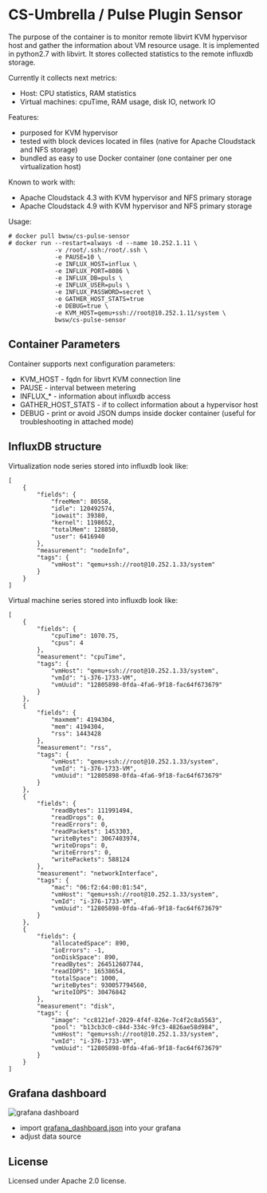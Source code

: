 # CS-Umbrella / Pulse Plugin Sensor

The purpose of the container is to monitor remote libvirt KVM hypervisor host and gather the information about VM resource usage. It is implemented in python2.7 with libvirt. It stores collected statistics to the remote influxdb storage.

Currently it collects next metrics: 
 - Host: CPU statistics, RAM statistics
 - Virtual machines: cpuTime, RAM usage, disk IO, network IO

Features:
 - purposed for KVM hypervisor
 - tested with block devices located in files (native for Apache Cloudstack and NFS storage)
 - bundled as easy to use Docker container (one container per one virtualization host)
 
 Known to work with:
 - Apache Cloudstack 4.3 with KVM hypervisor and NFS primary storage
 - Apache Cloudstack 4.9 with KVM hypervisor and NFS primary storage

Usage:

```
# docker pull bwsw/cs-pulse-sensor
# docker run --restart=always -d --name 10.252.1.11 \
             -v /root/.ssh:/root/.ssh \
             -e PAUSE=10 \
             -e INFLUX_HOST=influx \
             -e INFLUX_PORT=8086 \
             -e INFLUX_DB=puls \
             -e INFLUX_USER=puls \
             -e INFLUX_PASSWORD=secret \
             -e GATHER_HOST_STATS=true
             -e DEBUG=true \
             -e KVM_HOST=qemu+ssh://root@10.252.1.11/system \
             bwsw/cs-pulse-sensor
```

## Container Parameters

Container supports next configuration parameters:

- KVM_HOST - fqdn for libvrt KVM connection line
- PAUSE - interval between metering
- INFLUX\_\* - information about influxdb access
- GATHER_HOST_STATS - if to collect information about a hypervisor host
- DEBUG - print or avoid JSON dumps inside docker container (useful for troubleshooting in attached mode)

## InfluxDB structure

Virtualization node series stored into influxdb look like:

```
[
    {
        "fields": {
            "freeMem": 80558,
            "idle": 120492574,
            "iowait": 39380,
            "kernel": 1198652,
            "totalMem": 128850,
            "user": 6416940
        },
        "measurement": "nodeInfo",
        "tags": {
            "vmHost": "qemu+ssh://root@10.252.1.33/system"
        }
    }
]
```

Virtual machine series stored into influxdb look like:

```
[
    {
        "fields": {
            "cpuTime": 1070.75,
            "cpus": 4
        },
        "measurement": "cpuTime",
        "tags": {
            "vmHost": "qemu+ssh://root@10.252.1.33/system",
            "vmId": "i-376-1733-VM",
            "vmUuid": "12805898-0fda-4fa6-9f18-fac64f673679"
        }
    },
    {
        "fields": {
            "maxmem": 4194304,
            "mem": 4194304,
            "rss": 1443428
        },
        "measurement": "rss",
        "tags": {
            "vmHost": "qemu+ssh://root@10.252.1.33/system",
            "vmId": "i-376-1733-VM",
            "vmUuid": "12805898-0fda-4fa6-9f18-fac64f673679"
        }
    },
    {
        "fields": {
            "readBytes": 111991494,
            "readDrops": 0,
            "readErrors": 0,
            "readPackets": 1453303,
            "writeBytes": 3067403974,
            "writeDrops": 0,
            "writeErrors": 0,
            "writePackets": 588124
        },
        "measurement": "networkInterface",
        "tags": {
            "mac": "06:f2:64:00:01:54",
            "vmHost": "qemu+ssh://root@10.252.1.33/system",
            "vmId": "i-376-1733-VM",
            "vmUuid": "12805898-0fda-4fa6-9f18-fac64f673679"
        }
    },
    {
        "fields": {
            "allocatedSpace": 890,
            "ioErrors": -1,
            "onDiskSpace": 890,
            "readBytes": 264512607744,
            "readIOPS": 16538654,
            "totalSpace": 1000,
            "writeBytes": 930057794560,
            "writeIOPS": 30476842
        },
        "measurement": "disk",
        "tags": {
            "image": "cc8121ef-2029-4f4f-826e-7c4f2c8a5563",
            "pool": "b13cb3c0-c84d-334c-9fc3-4826ae58d984",
            "vmHost": "qemu+ssh://root@10.252.1.33/system",
            "vmId": "i-376-1733-VM",
            "vmUuid": "12805898-0fda-4fa6-9f18-fac64f673679"
        }
    }
]

```

## Grafana dashboard

![grafana dashboard](grafana_dashboard/screenshot01.png)

* import [grafana_dashboard.json](grafana_dashboard/grafana_dashboard.json) into your grafana
* adjust data source

## License

Licensed under Apache 2.0 license.
